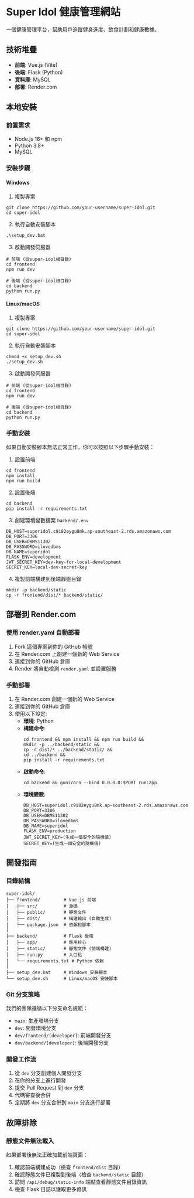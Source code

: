 # Super Idol 健康管理網站

一個健康管理平台，幫助用戶追蹤健身進度、飲食計劃和健康數據。

## 技術堆疊

- **前端**: Vue.js (Vite)
- **後端**: Flask (Python)
- **資料庫**: MySQL
- **部署**: Render.com

## 本地安裝

### 前置需求

- Node.js 16+ 和 npm
- Python 3.8+
- MySQL

### 安裝步驟

#### Windows

1. 複製專案
```
git clone https://github.com/your-username/super-idol.git
cd super-idol
```

2. 執行自動安裝腳本
```
.\setup_dev.bat
```

3. 啟動開發伺服器
```
# 前端 (從super-idol根目錄)
cd frontend
npm run dev

# 後端 (從super-idol根目錄)
cd backend
python run.py
```

#### Linux/macOS

1. 複製專案
```
git clone https://github.com/your-username/super-idol.git
cd super-idol
```

2. 執行自動安裝腳本
```
chmod +x setup_dev.sh
./setup_dev.sh
```

3. 啟動開發伺服器
```
# 前端 (從super-idol根目錄)
cd frontend
npm run dev

# 後端 (從super-idol根目錄)
cd backend
python run.py
```

### 手動安裝

如果自動安裝腳本無法正常工作，你可以按照以下步驟手動安裝：

1. 設置前端
```
cd frontend
npm install
npm run build
```

2. 設置後端
```
cd backend
pip install -r requirements.txt
```

3. 創建環境變數檔案 `backend/.env`
```
DB_HOST=superidol.c9i82eygu8mk.ap-southeast-2.rds.amazonaws.com
DB_PORT=3306
DB_USER=DBMS11302
DB_PASSWORD=ilovedbms
DB_NAME=superidol
FLASK_ENV=development
JWT_SECRET_KEY=dev-key-for-local-development
SECRET_KEY=local-dev-secret-key
```

4. 複製前端構建到後端靜態目錄
```
mkdir -p backend/static
cp -r frontend/dist/* backend/static/
```

## 部署到 Render.com

### 使用 render.yaml 自動部署

1. Fork 這個專案到你的 GitHub 帳號
2. 在 Render.com 上創建一個新的 Web Service
3. 連接到你的 GitHub 倉庫
4. Render 將自動檢測 `render.yaml` 並設置服務

### 手動部署

1. 在 Render.com 創建一個新的 Web Service
2. 連接到你的 GitHub 倉庫
3. 使用以下設定:
   - **環境**: Python
   - **構建命令**:
     ```
     cd frontend && npm install && npm run build && 
     mkdir -p ../backend/static && 
     cp -r dist/* ../backend/static/ && 
     cd ../backend && 
     pip install -r requirements.txt
     ```
   - **啟動命令**:
     ```
     cd backend && gunicorn --bind 0.0.0.0:$PORT run:app
     ```
   - **環境變數**:
     ```
     DB_HOST=superidol.c9i82eygu8mk.ap-southeast-2.rds.amazonaws.com
     DB_PORT=3306
     DB_USER=DBMS11302
     DB_PASSWORD=ilovedbms
     DB_NAME=superidol
     FLASK_ENV=production
     JWT_SECRET_KEY=(生成一個安全的隨機值)
     SECRET_KEY=(生成一個安全的隨機值)
     ```

## 開發指南

### 目錄結構

```
super-idol/
├── frontend/         # Vue.js 前端
│   ├── src/          # 源碼
│   ├── public/       # 靜態文件
│   ├── dist/         # 構建輸出 (自動生成)
│   └── package.json  # 依賴和腳本
│
├── backend/          # Flask 後端
│   ├── app/          # 應用核心
│   ├── static/       # 靜態文件 (前端構建)
│   ├── run.py        # 入口點
│   └── requirements.txt # Python 依賴
│
├── setup_dev.bat     # Windows 安裝腳本
└── setup_dev.sh      # Linux/macOS 安裝腳本
```

### Git 分支策略

我們的團隊遵循以下分支命名規範：

- `main`: 生產環境分支
- `dev`: 開發環境分支
- `dev/frontend/[developer]`: 前端開發分支
- `dev/backend/[developer]`: 後端開發分支

### 開發工作流

1. 從 `dev` 分支創建個人開發分支
2. 在你的分支上進行開發
3. 提交 Pull Request 到 `dev` 分支
4. 代碼審查後合併
5. 定期將 `dev` 分支合併到 `main` 分支進行部署

## 故障排除

### 靜態文件無法載入

如果部署後無法正確加載前端頁面：

1. 確認前端構建成功（檢查 `frontend/dist` 目錄）
2. 確認靜態文件已複製到後端（檢查 `backend/static` 目錄）
3. 訪問 `/api/debug/static-info` 端點查看靜態文件目錄資訊
4. 檢查 Flask 日誌以獲取更多資訊 